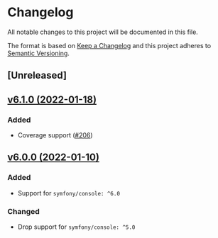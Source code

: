 # Changelog
All notable changes to this project will be documented in this file.

The format is based on [Keep a Changelog](http://keepachangelog.com/)
and this project adheres to [Semantic Versioning](http://semver.org/).

## [Unreleased]

## [v6.1.0 (2022-01-18)](https://github.com/nunomaduro/collision/compare/v6.0.0...v6.1.0)
### Added
- Coverage support ([#206](https://github.com/nunomaduro/collision/pull/206))

## [v6.0.0 (2022-01-10)](https://github.com/nunomaduro/collision/compare/v5.11.0...v6.0.0)
### Added
- Support for `symfony/console: ^6.0`

### Changed
- Drop support for `symfony/console: ^5.0`
